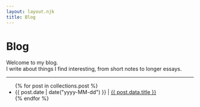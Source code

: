 ```yaml
---
layout: layout.njk
title: Blog
---
```


# Blog

Welcome to my blog.  
I write about things I find interesting, from short notes to longer essays.

---

<ul class="post-list">
{% for post in collections.post %}
  <li>{{ post.date | date("yyyy-MM-dd") }} | <a href="{{ post.url }}">{{ post.data.title }}</a></li>
{% endfor %}
</ul>
